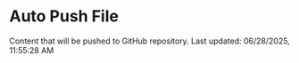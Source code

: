 # Auto Push File

Content that will be pushed to GitHub repository.
Last updated: 06/28/2025, 11:55:28 AM